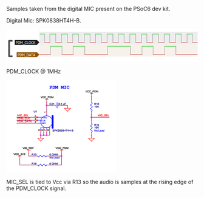 Samples taken from the digital MIC present on the PSoC6 dev kit.

Digital Mic: SPK0838HT4H-B.

![sample](sample.png)

PDM_CLOCK @ 1MHz

![pcm_circuit](circuit.png)

MIC_SEL is tied to Vcc via R13 so the audio is samples at the rising edge of the PDM_CLOCK signal.
